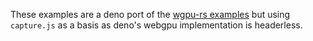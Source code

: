 These examples are a deno port of the
[wgpu-rs examples](https://github.com/gfx-rs/wgpu-rs/tree/master/examples) but
using `capture.js` as a basis as deno's webgpu implementation is headerless.
